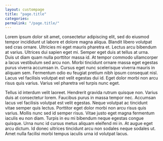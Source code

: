 ```yaml
---
layout: custompage
title: "page.title"
categories:
permalink: "/page.title/"
---
```


Lorem ipsum dolor sit amet, consectetur adipiscing elit, sed do eiusmod tempor incididunt ut labore et dolore magna aliqua. Blandit libero volutpat sed cras ornare. Ultricies mi eget mauris pharetra et. Lectus arcu bibendum at varius. Ultrices dui sapien eget mi. Semper eget duis at tellus at urna. Duis ut diam quam nulla porttitor massa id. At tempor commodo ullamcorper a lacus vestibulum sed arcu non. Morbi tincidunt ornare massa eget egestas purus viverra accumsan in. Cursus eget nunc scelerisque viverra mauris in aliquam sem. Fermentum odio eu feugiat pretium nibh ipsum consequat nisl. Lacus vel facilisis volutpat est velit egestas dui id. Eget dolor morbi non arcu risus quis varius. Varius vel pharetra vel turpis nunc eget.

Tellus id interdum velit laoreet. Hendrerit gravida rutrum quisque non. Varius duis at consectetur lorem. Faucibus purus in massa tempor nec. Accumsan lacus vel facilisis volutpat est velit egestas. Neque volutpat ac tincidunt vitae semper quis lectus. Porttitor eget dolor morbi non arcu risus quis varius. Mollis nunc sed id semper risus. Vitae justo eget magna fermentum iaculis eu non diam. Turpis in eu mi bibendum neque egestas congue quisque. Urna nunc id cursus metus aliquam eleifend mi in. At augue eget arcu dictum. Id donec ultrices tincidunt arcu non sodales neque sodales ut. Amet nulla facilisi morbi tempus iaculis urna id volutpat lacus.